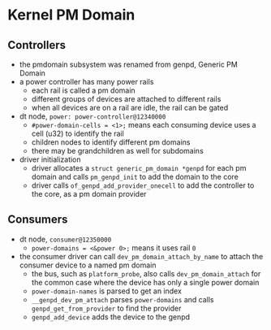 Kernel PM Domain
================

## Controllers

- the pmdomain subsystem was renamed from genpd, Generic PM Domain
- a power controller has many power rails
  - each rail is called a pm domain
  - different groups of devices are attached to different rails
  - when all devices are on a rail are idle, the rail can be gated
- dt node, `power: power-controller@12340000`
  - `#power-domain-cells = <1>;` means each consuming device uses a cell (u32)
    to identify the rail
  - children nodes to identify different pm domains
  - there may be grandchildren as well for subdomains
- driver initialization
  - driver allocates a `struct generic_pm_domain *genpd` for each pm domain
    and calls `pm_genpd_init` to add the domain to the core
  - driver calls `of_genpd_add_provider_onecell` to add the controller to the
    core, as a pm domain provider

## Consumers

- dt node, `consumer@12350000`
  - `power-domains = <&power 0>;` means it uses rail `0`
- the consumer driver can call `dev_pm_domain_attach_by_name` to attach the
  consumer device to a named pm domain
  - the bus, such as `platform_probe`, also calls `dev_pm_domain_attach` for
    the common case where the device has only a single power domain
  - `power-domain-names` is parsed to get an index
  - `__genpd_dev_pm_attach` parses `power-domains` and calls
    `genpd_get_from_provider` to find the provider
  - `genpd_add_device` adds the device to the genpd
